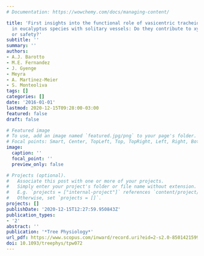 ```yaml
---
# Documentation: https://wowchemy.com/docs/managing-content/

title: 'First insights into the functional role of vasicentric tracheids and parenchyma
  in eucalyptus species with solitary vessels: Do they contribute to xylem efficiency
  or safety?'
subtitle: ''
summary: ''
authors:
- A.J. Barotto
- M.E. Fernandez
- J. Gyenge
- Meyra
- A. Martinez-Meier
- S. Monteoliva
tags: []
categories: []
date: '2016-01-01'
lastmod: 2020-12-15T09:28:00-03:00
featured: false
draft: false

# Featured image
# To use, add an image named `featured.jpg/png` to your page's folder.
# Focal points: Smart, Center, TopLeft, Top, TopRight, Left, Right, BottomLeft, Bottom, BottomRight.
image:
  caption: ''
  focal_point: ''
  preview_only: false

# Projects (optional).
#   Associate this post with one or more of your projects.
#   Simply enter your project's folder or file name without extension.
#   E.g. `projects = ["internal-project"]` references `content/project/deep-learning/index.md`.
#   Otherwise, set `projects = []`.
projects: []
publishDate: '2020-12-15T12:27:59.950843Z'
publication_types:
- '2'
abstract: ''
publication: '*Tree Physiology*'
url_pdf: https://www.scopus.com/inward/record.uri?eid=2-s2.0-85014215991&doi=10.1093%2ftreephys%2ftpw072&partnerID=40&md5=ad35c033c7f8fe129065a198620d14e1
doi: 10.1093/treephys/tpw072
---
```


